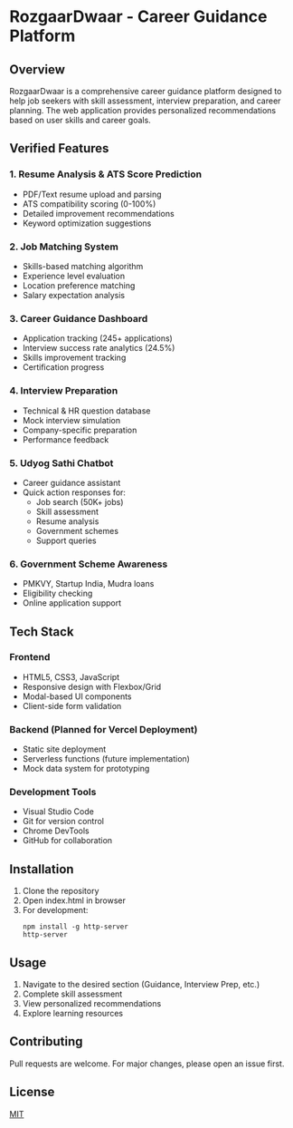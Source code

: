 # RozgaarDwaar - Career Guidance Platform

## Overview
RozgaarDwaar is a comprehensive career guidance platform designed to help job seekers with skill assessment, interview preparation, and career planning. The web application provides personalized recommendations based on user skills and career goals.

## Verified Features

### 1. Resume Analysis & ATS Score Prediction
- PDF/Text resume upload and parsing
- ATS compatibility scoring (0-100%)
- Detailed improvement recommendations
- Keyword optimization suggestions

### 2. Job Matching System
- Skills-based matching algorithm
- Experience level evaluation
- Location preference matching
- Salary expectation analysis

### 3. Career Guidance Dashboard
- Application tracking (245+ applications)
- Interview success rate analytics (24.5%)
- Skills improvement tracking
- Certification progress

### 4. Interview Preparation
- Technical & HR question database
- Mock interview simulation
- Company-specific preparation
- Performance feedback

### 5. Udyog Sathi Chatbot
- Career guidance assistant
- Quick action responses for:
  - Job search (50K+ jobs)
  - Skill assessment
  - Resume analysis
  - Government schemes
  - Support queries

### 6. Government Scheme Awareness
- PMKVY, Startup India, Mudra loans
- Eligibility checking
- Online application support

## Tech Stack

### Frontend
- HTML5, CSS3, JavaScript
- Responsive design with Flexbox/Grid
- Modal-based UI components
- Client-side form validation

### Backend (Planned for Vercel Deployment)
- Static site deployment
- Serverless functions (future implementation)
- Mock data system for prototyping

### Development Tools
- Visual Studio Code
- Git for version control
- Chrome DevTools
- GitHub for collaboration

## Installation
1. Clone the repository
2. Open index.html in browser
3. For development:
   ```
   npm install -g http-server
   http-server
   ```

## Usage
1. Navigate to the desired section (Guidance, Interview Prep, etc.)
2. Complete skill assessment
3. View personalized recommendations
4. Explore learning resources

## Contributing
Pull requests are welcome. For major changes, please open an issue first.

## License
[MIT](https://choosealicense.com/licenses/mit/)
